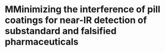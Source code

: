 # MMinimizing the interference of pill coatings for near-IR detection of  substandard and falsified pharmaceuticals
